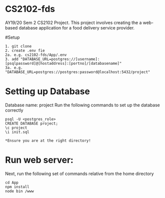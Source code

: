 # CS2102-fds
AY19/20 Sem 2 CS2102 Project.
This project involves creating the a web-based database application for a food delivery service provider.

#Setup
```
1. git clone
2. create .env fie
2a. e.g. cs2102-fds/App/.env
3. add "DATABASE_URL=postgres://[username]:[psqlpassword]@[hostaddress]:[portno]/[databasename]"
3a. e.g. "DATABASE_URL=postgres://postgres:password@localhost:5432/project"
```

# Setting up Database
Database name: project
Run the following commands to set up the database correctly
```
psql -U <postgres_role>
CREATE DATABASE project;
\c project
\i init.sql

*Ensure you are at the right directory!
```
# Run web server:
Next, run the following set of commands relative from the home directory
```
cd App
npm install
node bin /www
```

